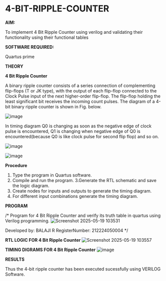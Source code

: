 # 4-BIT-RIPPLE-COUNTER

**AIM:**

To implement  4 Bit Ripple Counter using verilog and validating their functionality using their functional tables

**SOFTWARE REQUIRED:**

Quartus prime

**THEORY**

**4 Bit Ripple Counter**

A binary ripple counter consists of a series connection of complementing flip-flops (T or JK type), with the output of each flip-flop connected to the Clock Pulse input of the next higher-order flip-flop. The flip-flop holding the least significant bit receives the incoming count pulses. The diagram of a 4-bit binary ripple counter is shown in Fig. below.

![image](https://github.com/naavaneetha/4-BIT-RIPPLE-COUNTER/assets/154305477/cb4b74d4-31ab-4359-95d0-d22e67daba13)

In timing diagram Q0 is changing as soon as the negative edge of clock pulse is encountered, Q1 is changing when negative edge of Q0 is encountered(because Q0 is like clock pulse for second flip flop) and so on.

![image](https://github.com/naavaneetha/4-BIT-RIPPLE-COUNTER/assets/154305477/a573a7d6-014e-4e54-93e6-e2ac9530960b)

![image](https://github.com/naavaneetha/4-BIT-RIPPLE-COUNTER/assets/154305477/85e1958a-2fc1-49bb-9a9f-d58ccbf3663c)

**Procedure**
1. Type the program in Quartus software.
2. Compile and run the program.
3.Generate the RTL schematic and save the logic diagram.
4. Create nodes for inputs and outputs to generate the timing diagram.
5. For different input combinations generate the timing diagram.

**PROGRAM**

/* Program for 4 Bit Ripple Counter and verify its truth table in quartus using Verilog programming.
![Screenshot 2025-05-19 103531](https://github.com/user-attachments/assets/18fc8c48-5a48-453b-a8e4-e33a58ad3460)

 Developed by: BALAJI R
 RegisterNumber: 212224050004
*/

**RTL LOGIC FOR 4 Bit Ripple Counter**
![Screenshot 2025-05-19 103557](https://github.com/user-attachments/assets/52316879-7ffc-4fdf-a4b8-09e28acee22c)


**TIMING DIGRAMS FOR 4 Bit Ripple Counter**
![image](https://github.com/user-attachments/assets/68a3e582-07f7-43ae-a800-5bf7d9ca33c8)


**RESULTS**

Thus the 4-bit ripple counter has been executed sucessfully using VERILOG Software.
